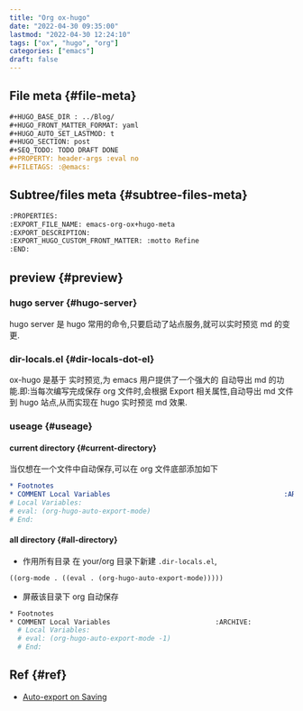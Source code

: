 ```yaml
---
title: "Org ox-hugo"
date: "2022-04-30 09:35:00"
lastmod: "2022-04-30 12:24:10"
tags: ["ox", "hugo", "org"]
categories: ["emacs"]
draft: false
---
```


## File meta {#file-meta}

```org
#+HUGO_BASE_DIR : ../Blog/
#+HUGO_FRONT_MATTER_FORMAT: yaml
#+HUGO_AUTO_SET_LASTMOD: t
#+HUGO_SECTION: post
#+SEQ_TODO: TODO DRAFT DONE
#+PROPERTY: header-args :eval no
#+FILETAGS: :@emacs:
```


## Subtree/files meta {#subtree-files-meta}

```org
:PROPERTIES:
:EXPORT_FILE_NAME: emacs-org-ox+hugo-meta
:EXPORT_DESCRIPTION:
:EXPORT_HUGO_CUSTOM_FRONT_MATTER: :motto Refine
:END:
```


## preview {#preview}


### hugo server {#hugo-server}

hugo server 是 hugo 常用的命令,只要启动了站点服务,就可以实时预览 md 的变更.


### dir-locals.el {#dir-locals-dot-el}

ox-hugo 是基于 实时预览,为 emacs 用户提供了一个强大的 自动导出 md 的功能.即:当每次编写完成保存 org 文件时,会根据 Export 相关属性,自动导出 md 文件到 hugo 站点,从而实现在 hugo 实时预览 md 效果.


### useage {#useage}


#### current directory {#current-directory}

当仅想在一个文件中自动保存,可以在 org 文件底部添加如下

```org
* Footnotes
* COMMENT Local Variables                                           :ARCHIVE:
# Local Variables:
# eval: (org-hugo-auto-export-mode)
# End:
```


#### all directory {#all-directory}

-   作用所有目录
    在 your/org 目录下新建  `.dir-locals.el`,

<!--listend-->

```org
((org-mode . ((eval . (org-hugo-auto-export-mode)))))
```

-   屏蔽该目录下 org 自动保存

<!--listend-->

```org
​* Footnotes
​* COMMENT Local Variables                          :ARCHIVE:
  # Local Variables:
  # eval: (org-hugo-auto-export-mode -1)
  # End:
```


## Ref {#ref}

-   [Auto-export on Saving](https://ox-hugo.scripter.co/doc/auto-export-on-saving/)